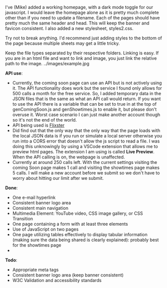 I've (Mike) added a working homepage, with a dark mode toggle for our javascript. I would leave the homepage alone as it is pretty much complete other than if you need to update a filename. Each of the pages should have pretty much the same header and head. This will keep the banner and favicon consistent. I also added a new stylesheet, styles2.css. 

  Try not to break anything. I'd recommend just adding styles to the bottom of the page because multiple sheets may get a little tricky. 

  Keep the file types separated by their respective folders. Linking is easy. If you are in an html file and want to link and image, you just link the relative path to the image. ../images/example.jpg 

**API use**:
  - Currently, the coming soon page can use an API but is not actively using it. The API functionality does work but the service I found only allows for 500 calls a month for the free service. So, I added temporary data in the JSON files that is the same as what an API call would return. If you want to use the API there is a variable that can be set to true in at the top of genComingSoon.js and genShowtimes.js to enable it, but please don't overuse it. Worst case scenario I can just make another account though so it's not the end of the world.
  - API being used is [Flixster](https://rapidapi.com/apidojo/api/flixster/details)
  - Did find out that the only way that the only way that the page loads with the local JSON data is if you run or simulate a local server otherwise you run into a CORS error that doesn't allow the js script to read a file. I was doing this unknowingly by using a VSCode extension that allows me to preview html pages. The extension I am using is called **Live Preview**. When the API calling is on, the webpage is unaffected.
  - Currently at around 250 calls left. With the current settings visiting the coming Soon page makes 1 call and visiting the showtimes page makes 5 calls. I will make a new account before we submit so we don't have to worry about hitting our limit after we submit.

**Done**:
- One e-mail hyperlink
- Consistent banner logo area
- Consistent main navigation
- Multimedia Element: YouTube video, CSS image gallery, or CSS Transition
- One page containing a form with at least three elements
- Use of JavaScript on two pages
- One page utilizing tables effectively to display tabular information (making sure the data being shared is clearly explained): probably best for the showtimes page
- 
**Todo**:
- Appropriate meta tags
- Consistent banner logo area (keep banner consistent)
- W3C Validation and accessibility standards
